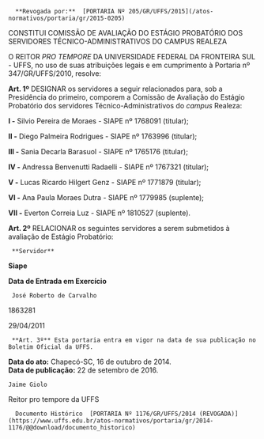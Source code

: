       **Revogada por:**  [PORTARIA Nº 205/GR/UFFS/2015](/atos-normativos/portaria/gr/2015-0205) 

   CONSTITUI COMISSÃO DE AVALIAÇÃO DO ESTÁGIO PROBATÓRIO DOS SERVIDORES TÉCNICO-ADMINISTRATIVOS DO CAMPUS REALEZA  

O REITOR *PRO TEMPORE* DA UNIVERSIDADE FEDERAL DA FRONTEIRA SUL - UFFS, no uso de suas atribuições legais e em cumprimento à Portaria nº 347/GR/UFFS/2010, resolve:

 **Art. 1º** DESIGNAR os servidores a seguir relacionados para, sob a Presidência do primeiro, comporem a Comissão de Avaliação do Estágio Probatório dos servidores Técnico-Administrativos do *campus* Realeza:

 **I -** Silvio Pereira de Moraes - SIAPE nº 1768091 (titular);

 **II -** Diego Palmeira Rodrigues - SIAPE nº 1763996 (titular);

 **III -** Sania Decarla Barasuol - SIAPE nº 1765176 (titular);

 **IV -** Andressa Benvenutti Radaelli - SIAPE nº 1767321 (titular);

 **V -** Lucas Ricardo Hilgert Genz - SIAPE nº 1771879 (titular);

 **VI -** Ana Paula Moraes Dutra - SIAPE nº 1779985 (suplente);

 **VII -** Everton Correia Luz - SIAPE nº 1810527 (suplente).

 **Art. 2º** RELACIONAR os seguintes servidores a serem submetidos à avaliação de Estágio Probatório:

     **Servidor**

   **Siape**

   **Data de Entrada em Exercício**

     José Roberto de Carvalho

   1863281

   29/04/2011

     **Art. 3º** Esta portaria entra em vigor na data de sua publicação no Boletim Oficial da UFFS.

  

   **Data do ato:** Chapecó-SC, 16 de outubro de 2014.   
 **Data de publicação:**  22 de setembro de 2016. 

    Jaime Giolo   
 Reitor pro tempore da UFFS 

      Documento Histórico  [PORTARIA Nº 1176/GR/UFFS/2014 (REVOGADA)](https://www.uffs.edu.br/atos-normativos/portaria/gr/2014-1176/@@download/documento_historico)     
      